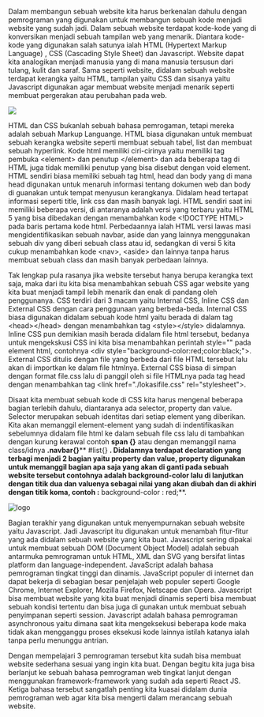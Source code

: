 Dalam membangun sebuah website kita harus berkenalan dahulu dengan pemrograman yang digunakan untuk membangun sebuah kode menjadi website yang sudah jadi. Dalam sebuah website terdapat kode-kode yang di konversikan menjadi sebuah tampilan web yang menarik. Diantara kode-kode yang digunakan salah satunya ialah HTML (Hypertext Markup Language) , CSS (Cascading Style Sheet) dan Javascript. Website dapat kita analogikan menjadi manusia yang di mana manusia tersusun dari tulang, kulit dan saraf. Sama seperti website, didalam sebuah website terdapat kerangka yaitu HTML, tampilan yaitu CSS dan sisanya yaitu Javascript digunakan agar membuat website menjadi menarik seperti membuat pergerakan atau perubahan pada web.

![](RackMultipart20220919-1-jailzl_html_ab562180ea75fe02.jpg)

HTML dan CSS bukanlah sebuah bahasa pemrogaman, tetapi mereka adalah sebuah Markup Languange. HTML biasa digunakan untuk membuat sebuah kerangka website seperti membuat sebuah tabel, list dan membuat sebuah hyperlink. Kode html memiliki ciri-cirinya yaitu memiliki tag pembuka \<element\> dan penutup \</element\> dan ada beberapa tag di HTML juga tidak memiliki penutup yang bisa disebut dengan void element. HTML sendiri biasa memiliki sebuah tag html, head dan body yang di mana head digunakan untuk menaruh informasi tentang dokumen web dan body di guanakan untuk tempat menyusun kerangkanya. Didalam head tertapat informasi seperti title, link css dan masih banyak lagi. HTML sendiri saat ini memiliki beberapa versi, di antaranya adalah versi yang terbaru yaitu HTML 5 yang bisa dibedakan dengan menambahkan kode \<!DOCTYPE HTML\> pada baris pertama kode html. Perbedaannya ialah HTML versi lawas masi mengidentifikasikan sebuah navbar, aside dan yang lainnya menggunakan sebuah div yang diberi sebuah class atau id, sedangkan di versi 5 kita cukup menambahkan kode \<nav\>, \<aside\> dan lainnya tanpa harus membuat sebuah class dan masih banyak perbedaan lainnya.

Tak lengkap pula rasanya jika website tersebut hanya berupa kerangka text saja, maka dari itu kita bisa menambahkan sebuah CSS agar website yang kita buat menjadi tampil lebih menarik dan enak di pandang oleh penggunanya. CSS terdiri dari 3 macam yaitu Internal CSS, Inline CSS dan External CSS dengan cara penggunaan yang berbeda-beda. Internal CSS biasa digunakan didalam sebuah kode html yaitu berada di dalam tag \<head\>\</head\> dengan menambahkan tag \<style\>\</style\> didalamnya. Inline CSS pun demikian masih berada didalam file html tersebut, bedanya untuk mengekskusi CSS ini kita bisa menambahkan perintah style="" pada element html, contohnya \<div style="background-color:red;color:black;"\>. External CSS ditulis dengan file yang berbeda dari file HTML tersebut lalu akan di importkan ke dalam file htmlnya. External CSS biasa di simpan dengan format file.css lalu di panggil oleh si file HTMLnya pada tag head dengan menambahkan tag \<link href="./lokasifile.css" rel="stylesheet"\>.

Disaat kita membuat sebuah kode di CSS kita harus mengenal beberapa bagian terlebih dahulu, diantaranya ada selector, property dan value. Selector merupakan sebuah identitas dari setiap element yang diberikan. Kita akan memanggil element-element yang sudah di indentifikasikan sebelumnya didalam file html ke dalam sebuah file css lalu di tambahkan dengan kurung kerawal contoh **span {}** atau dengan memanggil nama class/idnya **.navbar{}**** #list{} **. Didalamnya terdapat declaration yang terbagi menjadi 2 bagian yaitu property dan value, property digunakan untuk memanggil bagian apa saja yang akan di ganti pada sebuah website tersebut contohnya adalah background-color lalu di lanjutkan dengan titik dua dan valuenya sebagai nilai yang akan diubah dan di akhiri dengan titik koma, contoh :** background-color : red;**.

![logo](http://www.webhozz.com/blog/wp-content/uploads/2017/09/gambar-css.png)

Bagian terakhir yang digunakan untuk menyempurnakan sebuah website yaitu Javascript. Jadi Javascript itu digunakan untuk menambah fitur-fitur yang ada didalam sebuah website yang kita buat. Javascript sering dipakai untuk membuat sebuah DOM (Document Object Model) adalah sebuah antarmuka pemrograman untuk HTML, XML dan SVG yang bersifat lintas platform dan language-independent. JavaScript adalah bahasa pemrograman tingkat tinggi dan dinamis. JavaScript populer di internet dan dapat bekerja di sebagian besar penjelajah web populer seperti Google Chrome, Internet Explorer, Mozilla Firefox, Netscape dan Opera. Javascript bisa membuat website yang kita buat menjadi dinamis seperti bisa membuat sebuah kondisi tertentu dan bisa juga di gunakan untuk membuat sebuah penyimpanan seperti session. Javascript adalah bahasa pemrograman asynchronous yaitu dimana saat kita mengeksekusi beberapa kode maka tidak akan mengganggu proses eksekusi kode lainnya istilah katanya ialah tanpa perlu menunggu antrian.

Dengan mempelajari 3 pemrograman tersebut kita sudah bisa membuat website sederhana sesuai yang ingin kita buat. Dengan begitu kita juga bisa berlanjut ke sebuah bahasa pemrograman web tingkat lanjut dengan menggunakan framework-framework yang sudah ada seperti React JS. Ketiga bahasa tersebut sangatlah penting kita kuasai didalam dunia pemrograman web agar kita bisa mengerti dalam merancang sebuah website.
